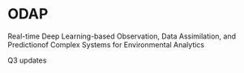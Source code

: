 # ODAP
Real-time Deep Learning-based Observation, Data Assimilation, and Predictionof Complex Systems for Environmental Analytics

Q3 updates
